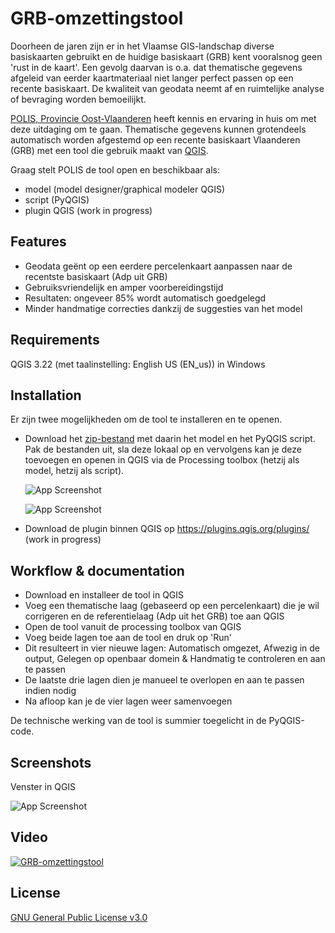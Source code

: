# GRB-omzettingstool

Doorheen de jaren zijn er in het Vlaamse GIS-landschap diverse basiskaarten gebruikt en de huidige basiskaart (GRB) kent vooralsnog geen 'rust in de kaart'. Een gevolg daarvan is o.a. dat thematische gegevens afgeleid van eerder kaartmateriaal niet langer perfect passen op een recente basiskaart. De kwaliteit van geodata neemt af en ruimtelijke analyse of bevraging worden bemoeilijkt.

[POLIS, Provincie Oost-Vlaanderen](https://oost-vlaanderen.be/bestuur-en-regio/wat-doet-het-provinciebestuur/e-government.html) heeft kennis en ervaring in huis om met deze uitdaging om te gaan. Thematische gegevens kunnen grotendeels automatisch worden afgestemd op een recente basiskaart Vlaanderen (GRB) met een tool die gebruik maakt van [QGIS](https://qgis.org).

Graag stelt POLIS de tool open en beschikbaar als:

- model (model designer/graphical modeler QGIS)
- script (PyQGIS)
- plugin QGIS (work in progress)

## Features

- Geodata geënt op een eerdere percelenkaart aanpassen naar de recentste basiskaart (Adp uit GRB)
- Gebruiksvriendelijk en amper voorbereidingstijd
- Resultaten: ongeveer 85% wordt automatisch goedgelegd
- Minder handmatige correcties dankzij de suggesties van het model

## Requirements

QGIS 3.22 (met taalinstelling: English US (EN_us)) in Windows

## Installation

Er zijn twee mogelijkheden om de tool te installeren en te openen.

- Download het [zip-bestand](https://github.com/POLIS-Provincie-Oost-Vlaanderen/GRB-omzettingstool/blob/main/GRB-omzettingstool.zip) met daarin het model en het PyQGIS script. Pak de bestanden uit, sla deze lokaal op en vervolgens kan je deze toevoegen en openen in QGIS via de Processing toolbox (hetzij als model, hetzij als script).

  ![App Screenshot](https://i.postimg.cc/sx6TP25L/image.png)
  
  ![App Screenshot](https://i.postimg.cc/7hRytjrq/Knipsel0.jpg)

- Download de plugin binnen QGIS op https://plugins.qgis.org/plugins/ (work in progress)
  
## Workflow & documentation

- Download en installeer de tool in QGIS
- Voeg een thematische laag (gebaseerd op een percelenkaart) die je wil corrigeren en de referentielaag (Adp uit het GRB) toe aan QGIS
- Open de tool vanuit de processing toolbox van QGIS
- Voeg beide lagen toe aan de tool en druk op 'Run'
- Dit resulteert in vier nieuwe lagen: Automatisch omgezet, Afwezig in de output, Gelegen op openbaar domein & Handmatig te controleren en aan te passen
- De laatste drie lagen dien je manueel te overlopen en aan te passen indien nodig
- Na afloop kan je de vier lagen weer samenvoegen

De technische werking van de tool is summier toegelicht in de PyQGIS-code.

## Screenshots

Venster in QGIS

![App Screenshot](https://i.postimg.cc/C19npTC2/image.png)

## Video

[![GRB-omzettingstool](https://i.postimg.cc/2y5Kt5N4/image.png)](https://youtu.be/TmZXDBH5Q0A "GRB-omzettingstool")

## License

[GNU General Public License v3.0](https://www.gnu.org/licenses/gpl-3.0.html)


